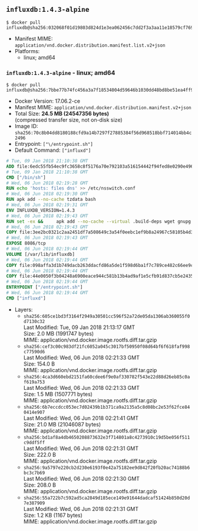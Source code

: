 ## `influxdb:1.4.3-alpine`

```console
$ docker pull influxdb@sha256:032068f01d19803d824d1e3ea062456c7dd2f3a3aa11e18579cf7693a3b14505
```

-	Manifest MIME: `application/vnd.docker.distribution.manifest.list.v2+json`
-	Platforms:
	-	linux; amd64

### `influxdb:1.4.3-alpine` - linux; amd64

```console
$ docker pull influxdb@sha256:7bbe77b74fc456a3a7f18534004d59646b1030dd48bd8be51ea4ff9ff46420cb
```

-	Docker Version: 17.06.2-ce
-	Manifest MIME: `application/vnd.docker.distribution.manifest.v2+json`
-	Total Size: **24.5 MB (24547356 bytes)**  
	(compressed transfer size, not on-disk size)
-	Image ID: `sha256:70c8b04dd8180188cfd9a14b7297f27885384f56d968518bbf714014bb4c2496`
-	Entrypoint: `["\/entrypoint.sh"]`
-	Default Command: `["influxd"]`

```dockerfile
# Tue, 09 Jan 2018 21:10:38 GMT
ADD file:6edc55fb54ec9fc3658c8f5176a70e792103a516154442f94fed8e0290e4960e in / 
# Tue, 09 Jan 2018 21:10:38 GMT
CMD ["/bin/sh"]
# Wed, 06 Jun 2018 02:19:28 GMT
RUN echo 'hosts: files dns' >> /etc/nsswitch.conf
# Wed, 06 Jun 2018 02:19:30 GMT
RUN apk add --no-cache tzdata bash
# Wed, 06 Jun 2018 02:19:31 GMT
ENV INFLUXDB_VERSION=1.4.3
# Wed, 06 Jun 2018 02:19:43 GMT
RUN set -ex &&     apk add --no-cache --virtual .build-deps wget gnupg tar ca-certificates &&     update-ca-certificates &&     for key in         05CE15085FC09D18E99EFB22684A14CF2582E0C5 ;     do         gpg --keyserver ha.pool.sks-keyservers.net --recv-keys "$key" ||         gpg --keyserver pgp.mit.edu --recv-keys "$key" ||         gpg --keyserver keyserver.pgp.com --recv-keys "$key" ;     done &&     wget --no-verbose https://dl.influxdata.com/influxdb/releases/influxdb-${INFLUXDB_VERSION}-static_linux_amd64.tar.gz.asc &&     wget --no-verbose https://dl.influxdata.com/influxdb/releases/influxdb-${INFLUXDB_VERSION}-static_linux_amd64.tar.gz &&     gpg --batch --verify influxdb-${INFLUXDB_VERSION}-static_linux_amd64.tar.gz.asc influxdb-${INFLUXDB_VERSION}-static_linux_amd64.tar.gz &&     mkdir -p /usr/src &&     tar -C /usr/src -xzf influxdb-${INFLUXDB_VERSION}-static_linux_amd64.tar.gz &&     rm -f /usr/src/influxdb-*/influxdb.conf &&     chmod +x /usr/src/influxdb-*/* &&     cp -a /usr/src/influxdb-*/* /usr/bin/ &&     rm -rf *.tar.gz* /usr/src /root/.gnupg &&     apk del .build-deps
# Wed, 06 Jun 2018 02:19:43 GMT
COPY file:3ee2bc0321c2aa2451df7a508649c3a54f0eebc1ef9b8a24967c58105b4d3160 in /etc/influxdb/influxdb.conf 
# Wed, 06 Jun 2018 02:19:43 GMT
EXPOSE 8086/tcp
# Wed, 06 Jun 2018 02:19:44 GMT
VOLUME [/var/lib/influxdb]
# Wed, 06 Jun 2018 02:19:44 GMT
COPY file:098affa3d1b749dacb263ddacfd86a5de1f598d6ba1f7c789ce482c66ee9c80b in /entrypoint.sh 
# Wed, 06 Jun 2018 02:19:44 GMT
COPY file:44e0050f3b04248a6900eace944c581b13b4ad9af1e5cfb91d837cb5e24356e6 in /init-influxdb.sh 
# Wed, 06 Jun 2018 02:19:44 GMT
ENTRYPOINT ["/entrypoint.sh"]
# Wed, 06 Jun 2018 02:19:44 GMT
CMD ["influxd"]
```

-	Layers:
	-	`sha256:605ce1bd3f3164f2949a30501cc596f52a72de05da1306ab360055f0d7130c32`  
		Last Modified: Tue, 09 Jan 2018 21:13:17 GMT  
		Size: 2.0 MB (1991747 bytes)  
		MIME: application/vnd.docker.image.rootfs.diff.tar.gzip
	-	`sha256:cef3c00c983df21fc6052a045c3017bf50950f08d64bf6f618faf998c77590d6`  
		Last Modified: Wed, 06 Jun 2018 02:21:33 GMT  
		Size: 154.0 B  
		MIME: application/vnd.docker.image.rootfs.diff.tar.gzip
	-	`sha256:4ca3d660ebd2151fa60cdee6f9e0af330782f543e22d88d26eb85c0af619a753`  
		Last Modified: Wed, 06 Jun 2018 02:21:33 GMT  
		Size: 1.5 MB (1507771 bytes)  
		MIME: application/vnd.docker.image.rootfs.diff.tar.gzip
	-	`sha256:6b7eccdcc053ec7d02439b1b371ca9a2135a5c8d08bc2e53f62fce840414e907`  
		Last Modified: Wed, 06 Jun 2018 02:21:41 GMT  
		Size: 21.0 MB (21046087 bytes)  
		MIME: application/vnd.docker.image.rootfs.diff.tar.gzip
	-	`sha256:bd1af8a4db4650208873632e3f714801a8c4273910c19d5be056f511c9ddf5ff`  
		Last Modified: Wed, 06 Jun 2018 02:21:31 GMT  
		Size: 222.0 B  
		MIME: application/vnd.docker.image.rootfs.diff.tar.gzip
	-	`sha256:9a5797e220cb2d230e6193f0e42a75182ee9d842f20fb20ac74188b6bc3c7b69`  
		Last Modified: Wed, 06 Jun 2018 02:21:30 GMT  
		Size: 208.0 B  
		MIME: application/vnd.docker.image.rootfs.diff.tar.gzip
	-	`sha256:55a722b7c592ad5ca2849d185ece149e91644dadcaf51424b850d20d7e387909`  
		Last Modified: Wed, 06 Jun 2018 02:21:31 GMT  
		Size: 1.2 KB (1167 bytes)  
		MIME: application/vnd.docker.image.rootfs.diff.tar.gzip
